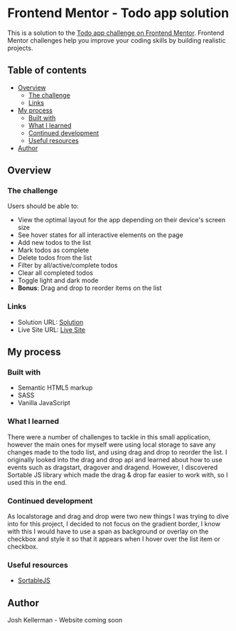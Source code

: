 # Frontend Mentor - Todo app solution

This is a solution to the [Todo app challenge on Frontend Mentor](https://www.frontendmentor.io/challenges/todo-app-Su1_KokOW). Frontend Mentor challenges help you improve your coding skills by building realistic projects.

## Table of contents

- [Overview](#overview)
  - [The challenge](#the-challenge)
  - [Links](#links)
- [My process](#my-process)
  - [Built with](#built-with)
  - [What I learned](#what-i-learned)
  - [Continued development](#continued-development)
  - [Useful resources](#useful-resources)
- [Author](#author)

## Overview

### The challenge

Users should be able to:

- View the optimal layout for the app depending on their device's screen size
- See hover states for all interactive elements on the page
- Add new todos to the list
- Mark todos as complete
- Delete todos from the list
- Filter by all/active/complete todos
- Clear all completed todos
- Toggle light and dark mode
- **Bonus**: Drag and drop to reorder items on the list

### Links

- Solution URL: [Solution](https://github.com/jkellerman/todo-app-main)
- Live Site URL: [Live Site](https://jkellerman.github.io/todo-app-main/)

## My process

### Built with

- Semantic HTML5 markup
- SASS
- Vanilla JavaScript

### What I learned

There were a number of challenges to tackle in this small application, however the main ones for myself were using local storage to save any changes made to the todo list, and using drag and drop to reorder the list. I originally looked into the drag and drop api and learned about how to use events such as dragstart, dragover and dragend. However, I discovered Sortable JS library which made the drag & drop far easier to work with, so I used this in the end.

### Continued development

As localstorage and drag and drop were two new things I was trying to dive into for this project, I decided to not focus on the gradient border, I know with this I would have to use a span as background or overlay on the checkbox and style it so that it appears when I hover over the list item or checkbox.

### Useful resources

- [SortableJS](https://github.com/SortableJS/Sortable)

## Author

Josh Kellerman - Website coming soon
